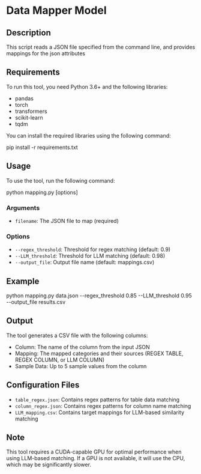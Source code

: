 # Data Mapper Model

## Description

This script reads a JSON file specified from the command line, and provides mappings for the json attributes

## Requirements

To run this tool, you need Python 3.6+ and the following libraries:

- pandas
- torch
- transformers
- scikit-learn
- tqdm

You can install the required libraries using the following command:


pip install -r requirements.txt


## Usage

To use the tool, run the following command:

python mapping.py <filename> [options]

### Arguments

- `filename`: The JSON file to map (required)

### Options

- `--regex_threshold`: Threshold for regex matching (default: 0.9)
- `--LLM_threshold`: Threshold for LLM matching (default: 0.98)
- `--output_file`: Output file name (default: mappings.csv)

## Example

python mapping.py data.json --regex_threshold 0.85 --LLM_threshold 0.95 --output_file results.csv

## Output

The tool generates a CSV file with the following columns:

- Column: The name of the column from the input JSON
- Mapping: The mapped categories and their sources (REGEX TABLE, REGEX COLUMN, or LLM COLUMN)
- Sample Data: Up to 5 sample values from the column

## Configuration Files

- `table_regex.json`: Contains regex patterns for table data matching
- `column_regex.json`: Contains regex patterns for column name matching
- `LLM_mapping.csv`: Contains target mappings for LLM-based similarity matching

## Note

This tool requires a CUDA-capable GPU for optimal performance when using LLM-based matching. If a GPU is not available, it will use the CPU, which may be significantly slower.
